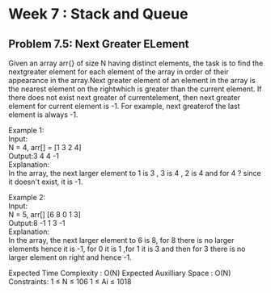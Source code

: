 # Week 7 : Stack and Queue

## Problem 7.5: Next Greater ELement

Given an array arr{} of size N having distinct elements, the task is to find the nextgreater element for each element of the array in order of their appearance in the array.Next greater element of an element in the array is the nearest element on the rightwhich is greater than the current element. If there does not exist next greater of currentelement, then next greater element for current element is -1. For example, next greaterof the last element is always -1.

Example 1:\
Input:\
N = 4, arr[] = [1 3 2 4]\
Output:3 4 4 -1\
Explanation:\
In the array, the next larger element to 1 is 3 , 3 is 4 , 2 is 4 and for 4 ? since it doesn't exist, it is -1.

Example 2:\
Input:\
N = 5, arr[] [6 8 0 1 3]\
Output:8 -1 1 3 -1\
Explanation:\
In the array, the next larger element to 6 is 8, for 8 there is no larger elements hence it is -1, for 0 it is 1 ,for 1 it is 3 and then for 3 there is no larger element on right and hence -1.

Expected Time Complexity : O(N) Expected Auxilliary Space : O(N)\
Constraints: 1 ≤ N ≤ 106 1 ≤ Ai ≤ 1018
